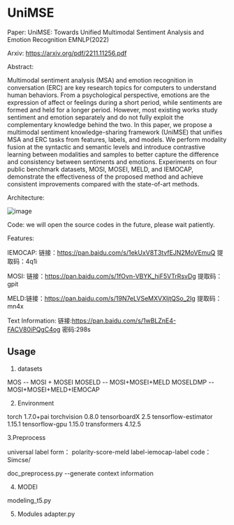 # UniMSE

Paper: UniMSE: Towards Unified Multimodal Sentiment Analysis and Emotion Recognition EMNLP(2022)

Arxiv: https://arxiv.org/pdf/2211.11256.pdf

Abstract:

Multimodal sentiment analysis (MSA) and emotion recognition in conversation (ERC) are key research topics for computers to understand human behaviors. From a psychological perspective, emotions are the expression of affect or feelings during a short period, while sentiments are formed and held for a longer period. However, most existing works study sentiment and emotion separately and do not fully exploit the complementary knowledge behind the two. In this paper, we propose a multimodal sentiment knowledge-sharing framework (UniMSE) that unifies MSA and ERC tasks from features, labels, and models. We perform modality fusion at the syntactic and semantic levels and introduce contrastive learning between modalities and samples to better capture the difference and consistency between sentiments and emotions. Experiments on four public benchmark datasets, MOSI, MOSEI, MELD, and IEMOCAP, demonstrate the effectiveness of the proposed method and achieve consistent improvements compared with the state-of-art methods.

Architecture:

![image](https://user-images.githubusercontent.com/22788642/196078764-4313a0ac-9727-4692-9836-99f667007c93.png)


Code: we will open the source codes in the future, please wait patiently.

Features: 

IEMOCAP: 链接：https://pan.baidu.com/s/1ekUxV8T3tvfEJN2MoVEmuQ 
提取码：4q1i

MOSI: 链接：https://pan.baidu.com/s/1fOvn-VBYK_hiF5VTrRsvDg 
提取码：gpit

MELD:链接：https://pan.baidu.com/s/19N7eLVSeMXVXljtQSo_2Ig 
提取码：mn4x

Text Information:
链接:https://pan.baidu.com/s/1wBLZnE4-FACV80iPQgC4og  密码:298s




## Usage

1. datasets

MOS -- MOSI + MOSEI
MOSELD -- MOSI+MOSEI+MELD
MOSELDMP -- MOSI+MOSEI+MELD+IEMOCAP



2. Environment

torch                        1.7.0+pai
torchvision                  0.8.0
tensorboardX                 2.5
tensorflow-estimator         1.15.1
tensorflow-gpu               1.15.0
transformers                 4.12.5

3.Preprocess

universal label form： polarity-score-meld label-iemocap-label
code： Simcse/


doc_preprocess.py --generate context information 


4. MODEl

modeling_t5.py 

5. Modules
adapter.py







